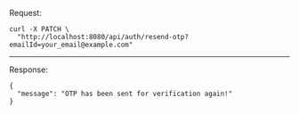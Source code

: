Request:
```shell
curl -X PATCH \
  "http://localhost:8080/api/auth/resend-otp?emailId=your_email@example.com"

```

<hr>

Response:
```shell
{
  "message": "OTP has been sent for verification again!"
}
```